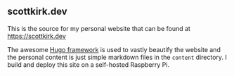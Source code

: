 ## scottkirk.dev
This is the source for my personal website that can be found at
https://scottkirk.dev

The awesome [Hugo framework](https://gohugo.io/) is used to vastly
beautify the website and the personal content is just simple markdown
files in the `content` directory. I build and deploy this site on a
self-hosted Raspberry Pi.
